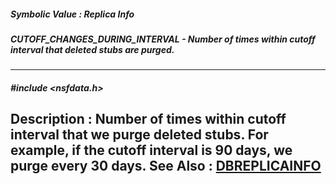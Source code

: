 ##### Symbolic Value : Replica Info
##### CUTOFF_CHANGES_DURING_INTERVAL - Number of times within cutoff interval that deleted stubs are purged.
---
##### #include <nsfdata.h>
**Description :**
Number of times within cutoff interval that we purge deleted stubs.  For 
example, if the cutoff interval is 90 days, we purge every 30 days.
**See Also :**
[DBREPLICAINFO](D:/md_files/DBREPLICAINFO.md)
---
